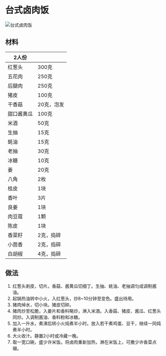 # 台式卤肉饭

![台式卤肉饭](Images\台式卤肉饭_220106.jpg)

## 材料

| 2人份      |            |
| ---------- | ---------- |
| 红葱头     | 300克      |
| 五花肉     | 250克      |
| 后腿肉     | 250克      |
| 猪皮       | 100克      |
| 干香菇     | 20克，泡发 |
| 甜口酱黄瓜 | 100克      |
| 米酒       | 50克       |
| 生抽       | 15克       |
| 蚝油       | 15克       |
| 老抽       | 30克       |
| 冰糖       | 10克       |
| 姜         | 20克       |
| 八角       | 2枚        |
| 桂皮       | 1块        |
| 香叶       | 3片        |
| 良姜       | 1块        |
| 肉豆蔻     | 1颗        |
| 陈皮       | 1块        |
| 香菜籽     | 2克，捣碎  |
| 小茴香     | 2克，捣碎  |
| 白胡椒     | 4克，捣碎  |

## 做法

1. 红葱头剥皮，切片。香菇、酱黄瓜切细丁。生抽、蚝油、老抽调匀成调制酱油。
2. 起锅热油转中小火，入红葱头，炒8~10分钟至变色。盛出待用。
3. 猪肉焯水，切小块。猪皮切碎。
4. 猪肉炒至松脆，入姜片和香料略炒，淋入米酒。入香菇、猪皮、酱瓜、红葱头同炒。入调制酱油、香料粉和冰糖。
5. 加入一升水，煮沸后转小火炖煮半小时。放入若干煮鸡蛋、豆干，继续一同炖煮半小时。
6. 大火收汁。静置2小时或冷藏一晚。
7. 取一宽口碗，盛少许米饭。将卤肉重新加热，淋在米饭上，可撒少许香菜点缀。
